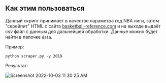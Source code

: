 ## Как этим пользоваться

Данный скрипт принимает в качестве параметра год NBA лиги, затем "скрейпит" HTML с сайта [basketball-reference.com](https://www.basketball-reference.com/) и на выходе выдаёт csv файл с данным для дальнейшей обработки. Данные можно будет найти в папочке `data`.

Пример:

```
python scraper.py -y 2019
```

Результат:

![Screenshot 2022-10-03 11 30 25 AM](https://user-images.githubusercontent.com/1524073/193713395-8c3fbd11-31ca-483e-b7e6-954a9a2f4b0f.png)
